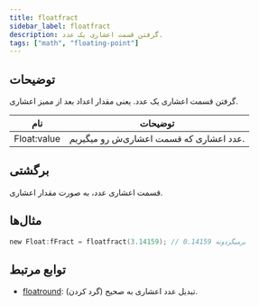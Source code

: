 ```yaml
---
title: floatfract
sidebar_label: floatfract
description: گرفتن قسمت اعشاری یک عدد.
tags: ["math", "floating-point"]
---
```


<LowercaseNote />

## توضیحات

گرفتن قسمت اعشاری یک عدد. یعنی مقدار اعداد بعد از ممیز اعشاری.

| نام         | توضیحات                              |
| ----------- | ------------------------------------ |
| Float:value | عدد اعشاری که قسمت اعشاری‌ش رو میگیریم. |

## برگشتی

قسمت اعشاری عدد، به صورت مقدار اعشاری.

## مثال‌ها

```c
new Float:fFract = floatfract(3.14159); // برمیگردونه 0.14159
```

## توابع مرتبط

- [floatround](floatround): تبدیل عدد اعشاری به صحیح (گرد کردن).